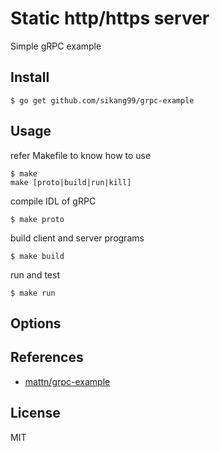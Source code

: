# Static http/https server

Simple gRPC example

## Install

    $ go get github.com/sikang99/grpc-example

## Usage

refer Makefile to know how to use
	
	$ make 
	make [proto|build|run|kill]

compile IDL of gRPC
	
	$ make proto

build client and server programs

	$ make build

run and test
	
	$ make run

## Options


## References

- [mattn/grpc-example](https://github.com/mattn/grpc-example)


## License

MIT

